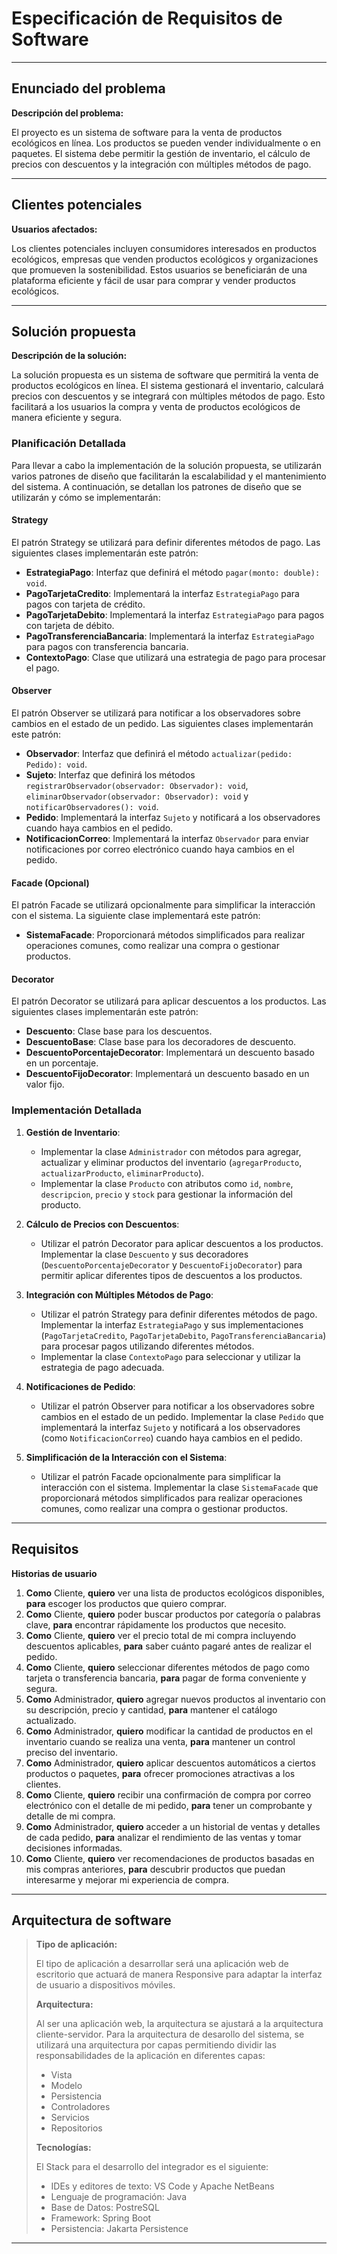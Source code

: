 # Especificación de Requisitos de Software

---

## Enunciado del problema

**Descripción del problema:**

El proyecto es un sistema de software para la venta de productos ecológicos en línea. Los productos se pueden vender individualmente o en paquetes. El sistema debe permitir la gestión de inventario, el cálculo de precios con descuentos y la integración con múltiples métodos de pago.

---

## Clientes potenciales

**Usuarios afectados:**

Los clientes potenciales incluyen consumidores interesados en productos ecológicos, empresas que venden productos ecológicos y organizaciones que promueven la sostenibilidad. Estos usuarios se beneficiarán de una plataforma eficiente y fácil de usar para comprar y vender productos ecológicos.

---

## Solución propuesta

**Descripción de la solución:**

La solución propuesta es un sistema de software que permitirá la venta de productos ecológicos en línea. El sistema gestionará el inventario, calculará precios con descuentos y se integrará con múltiples métodos de pago. Esto facilitará a los usuarios la compra y venta de productos ecológicos de manera eficiente y segura.

### Planificación Detallada

Para llevar a cabo la implementación de la solución propuesta, se utilizarán varios patrones de diseño que facilitarán la escalabilidad y el mantenimiento del sistema. A continuación, se detallan los patrones de diseño que se utilizarán y cómo se implementarán:

#### Strategy

El patrón Strategy se utilizará para definir diferentes métodos de pago. Las siguientes clases implementarán este patrón:

- **EstrategiaPago**: Interfaz que definirá el método `pagar(monto: double): void`.
- **PagoTarjetaCredito**: Implementará la interfaz `EstrategiaPago` para pagos con tarjeta de crédito.
- **PagoTarjetaDebito**: Implementará la interfaz `EstrategiaPago` para pagos con tarjeta de débito.
- **PagoTransferenciaBancaria**: Implementará la interfaz `EstrategiaPago` para pagos con transferencia bancaria.
- **ContextoPago**: Clase que utilizará una estrategia de pago para procesar el pago.

#### Observer

El patrón Observer se utilizará para notificar a los observadores sobre cambios en el estado de un pedido. Las siguientes clases implementarán este patrón:

- **Observador**: Interfaz que definirá el método `actualizar(pedido: Pedido): void`.
- **Sujeto**: Interfaz que definirá los métodos `registrarObservador(observador: Observador): void`, `eliminarObservador(observador: Observador): void` y `notificarObservadores(): void`.
- **Pedido**: Implementará la interfaz `Sujeto` y notificará a los observadores cuando haya cambios en el pedido.
- **NotificacionCorreo**: Implementará la interfaz `Observador` para enviar notificaciones por correo electrónico cuando haya cambios en el pedido.

#### Facade (Opcional)

El patrón Facade se utilizará opcionalmente para simplificar la interacción con el sistema. La siguiente clase implementará este patrón:

- **SistemaFacade**: Proporcionará métodos simplificados para realizar operaciones comunes, como realizar una compra o gestionar productos.

#### Decorator

El patrón Decorator se utilizará para aplicar descuentos a los productos. Las siguientes clases implementarán este patrón:

- **Descuento**: Clase base para los descuentos.
- **DescuentoBase**: Clase base para los decoradores de descuento.
- **DescuentoPorcentajeDecorator**: Implementará un descuento basado en un porcentaje.
- **DescuentoFijoDecorator**: Implementará un descuento basado en un valor fijo.

### Implementación Detallada

1. **Gestión de Inventario**:
   - Implementar la clase `Administrador` con métodos para agregar, actualizar y eliminar productos del inventario (`agregarProducto`, `actualizarProducto`, `eliminarProducto`).
   - Implementar la clase `Producto` con atributos como `id`, `nombre`, `descripcion`, `precio` y `stock` para gestionar la información del producto.

2. **Cálculo de Precios con Descuentos**:
   - Utilizar el patrón Decorator para aplicar descuentos a los productos. Implementar la clase `Descuento` y sus decoradores (`DescuentoPorcentajeDecorator` y `DescuentoFijoDecorator`) para permitir aplicar diferentes tipos de descuentos a los productos.

3. **Integración con Múltiples Métodos de Pago**:
   - Utilizar el patrón Strategy para definir diferentes métodos de pago. Implementar la interfaz `EstrategiaPago` y sus implementaciones (`PagoTarjetaCredito`, `PagoTarjetaDebito`, `PagoTransferenciaBancaria`) para procesar pagos utilizando diferentes métodos.
   - Implementar la clase `ContextoPago` para seleccionar y utilizar la estrategia de pago adecuada.

4. **Notificaciones de Pedido**:
   - Utilizar el patrón Observer para notificar a los observadores sobre cambios en el estado de un pedido. Implementar la clase `Pedido` que implementará la interfaz `Sujeto` y notificará a los observadores (como `NotificacionCorreo`) cuando haya cambios en el pedido.

5. **Simplificación de la Interacción con el Sistema**:
   - Utilizar el patrón Facade opcionalmente para simplificar la interacción con el sistema. Implementar la clase `SistemaFacade` que proporcionará métodos simplificados para realizar operaciones comunes, como realizar una compra o gestionar productos.

---

## Requisitos

**Historias de usuario**

1. **Como** Cliente, **quiero** ver una lista de productos ecológicos disponibles, **para** escoger los productos que quiero comprar.
2. **Como** Cliente, **quiero** poder buscar productos por categoría o palabras clave, **para** encontrar rápidamente los productos que necesito.
3. **Como** Cliente, **quiero** ver el precio total de mi compra incluyendo descuentos aplicables, **para** saber cuánto pagaré antes de realizar el pedido.
4. **Como** Cliente, **quiero** seleccionar diferentes métodos de pago como tarjeta o transferencia bancaria, **para** pagar de forma conveniente y segura.
5. **Como** Administrador, **quiero** agregar nuevos productos al inventario con su descripción, precio y cantidad, **para** mantener el catálogo actualizado.
6. **Como** Administrador, **quiero** modificar la cantidad de productos en el inventario cuando se realiza una venta, **para** mantener un control preciso del inventario.
7. **Como** Administrador, **quiero** aplicar descuentos automáticos a ciertos productos o paquetes, **para** ofrecer promociones atractivas a los clientes.
8. **Como** Cliente, **quiero** recibir una confirmación de compra por correo electrónico con el detalle de mi pedido, **para** tener un comprobante y detalle de mi compra.
9. **Como** Administrador, **quiero** acceder a un historial de ventas y detalles de cada pedido, **para** analizar el rendimiento de las ventas y tomar decisiones informadas.
10. **Como** Cliente, **quiero** ver recomendaciones de productos basadas en mis compras anteriores, **para** descubrir productos que puedan interesarme y mejorar mi experiencia de compra.

---

## Arquitectura de software

> **Tipo de aplicación:**
>
> El tipo de aplicación a desarrollar será una aplicación web de escritorio que actuará de manera Responsive para adaptar la interfaz de usuario a dispositivos móviles.
>
> **Arquitectura:**
>
> Al ser una aplicación web, la arquitectura se ajustará a la arquitectura cliente-servidor.
Para la arquitectura de desarollo del sistema, se utilizará una arquitectura por capas permitiendo dividir las responsabilidades de la aplicación en diferentes capas:
> + Vista
> + Modelo
> + Persistencia
> + Controladores
> + Servicios
> + Repositorios
>
> **Tecnologías:**
>
> El Stack para el desarrollo del integrador es el siguiente:
> + IDEs y editores de texto: VS Code y Apache NetBeans
> + Lenguaje de programación: Java
> + Base de Datos: PostreSQL
> + Framework: Spring Boot
> + Persistencia: Jakarta Persistence
---
